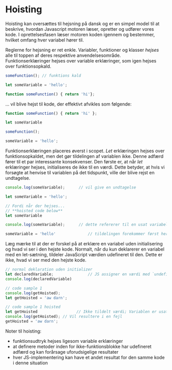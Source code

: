 # Hoisting
Hoisting kan oversættes til hejsning på dansk og er en simpel model til at beskrive, hvordan Javascript motoren læser, opretter og udfører vores kode. I oprettelsesfasen læser motoren koden igennem og bestemmer, hvilket omfang hver variabel hører til. 

Reglerne for hejsning er ret enkle. Variabler, funktioner og klasser *hejses* alle til toppen af ​​deres respektive anvendelsesområde. Funktionserklæringer hejses over variable erklæringer, som igen hejses over funktionsopkald.
```js
someFunction(); // funktions kald

let someVariable = 'hello';

function someFunction() { return 'hi'};
```
... vil blive hejst til kode, der effektivt afvikles som følgende:
```js
function someFunction() { return 'hi' };

let someVariable

someFunction();

someVariable = 'hello';
```
Funktionserklæringen placeres øverst i scopet. *Let* erklæringen hejses over funktionsopkaldet, men det gør tildelingen af variablen ikke. Denne adfærd fører til et par interessante konsekvenser. Den første er, at når *let* erklæringer hejses, initialiseres de ikke til en værdi. Dette betyder, at hvis vi forsøgte at henvise til variablen på det tidspunkt, ville der blive rejst en undtagelse.
```js
console.log(someVariable); 		// vil give en undtagelse

let someVariable = 'hello';

// Fordi når der hejses...
// **hoisted code below**
let someVariable

console.log(someVariable); 		// dette refererer til en usat variabel

someVariable = 'hello' 				// tildelingen forekommer først her
```
Læg mærke til at der er forskel på at erklære en variabel uden initialisering og hvad vi ser i den hejste kode. Normalt, når du kun deklarerer en variabel med en let-sætning, tildeler JavaScript værdien udefineret til den. Dette er ikke, hvad vi ser med den hejste kode.
```js
// normal deklaration uden initializer
let declaredVariable;  				// JS assigner en værdi med `undefined`
console.log(declaredVariable)

// code sample 1
console.log(getHoisted);
let getHoisted = 'aw darn';

// code sample 1 hoisted
let getHoisted 				   // Ikke tildelt værdi; Variablen er usat
console.log(getHoisted); // Vil resultere i en fejl
getHoisted = 'aw darn'; 
```
Noter til hoisting:
- funktionsudtryk hejses ligesom variable erklæringer
- at definere metoder inden for ikke-funktionsblokke har udefineret adfærd og kan forårsage uforudsigelige resultater
- hver JS-implementering kan have et andet resultat for den samme kode i denne situation